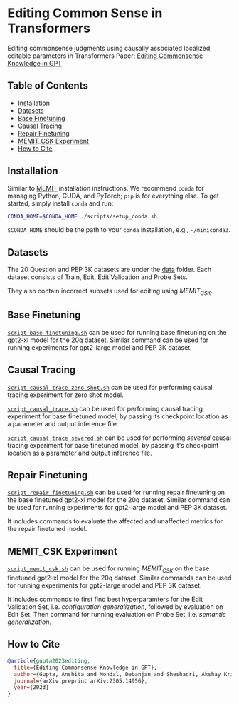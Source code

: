# Editing Common Sense in Transformers

Editing commonsense judgments using causally associated localized, editable parameters in Transformers
Paper: [Editing Commonsense Knowledge in GPT](https://arxiv.org/abs/2305.14956)

## Table of Contents

- [Installation](#installation)
- [Datasets](#datasets)
- [Base Finetuning](#base-finetuning)
- [Causal Tracing](#causal-tracing)
- [Repair Finetuning](#repair-finetuning)
- [MEMIT_CSK Experiment](#memit_csk-experiment)
- [How to Cite](#how-to-cite)

## Installation

Similar to [MEMIT](https://github.com/kmeng01/memit) installation instructions. 
We recommend `conda` for managing Python, CUDA, and PyTorch; `pip` is for everything else. To get started, simply install `conda` and run:
```bash
CONDA_HOME=$CONDA_HOME ./scripts/setup_conda.sh
```

`$CONDA_HOME` should be the path to your `conda` installation, e.g., `~/miniconda3`.

## Datasets
The 20 Question and PEP 3K datasets are under the [data](data) folder. Each dataset consists of Train, Edit, Edit Validation and Probe Sets. 

They also contain incorrect subsets used for editing using $MEMIT_{CSK}$.

## Base Finetuning

[`script_base_finetuning.sh`](base_finetune_experiments/script_base_finetuning.sh) can be used for running base finetuning on the gpt2-xl model for the 20q dataset. Similar command can be used for running experiments for gpt2-large model and PEP 3K dataset.

## Causal Tracing

[`script_causal_trace_zero_shot.sh`](causal_tracing_experiment/script_causal_trace_zero_shot.sh) can be used for performing causal tracing experiment for zero shot model.

[`script_causal_trace.sh`](causal_tracing_experiment/script_causal_trace.sh) can be used for performing causal tracing experiment for base finetuned model, by passing its checkpoint location as a parameter and output inference file.

[`script_causal_trace_severed.sh`](causal_tracing_experiment/script_causal_trace_severed.sh) can be used for performing *severed* causal tracing experiment for base finetuned model, by passing it's checkpoint location as a parameter and output inference file.

## Repair Finetuning

[`script_repair_finetuning.sh`](repair_finetune_experiments/script_repair_finetuning.sh) can be used for running repair finetuning on the base finetuned gpt2-xl model for the 20q dataset. Similar command can be used for running experiments for gpt2-large model and PEP 3K dataset. 

It includes commands to evaluate the affected and unaffected metrics for the repair finetuned model.

## MEMIT_CSK Experiment

[`script_memit_csk.sh`](script_memit_csk.sh) can be used for running $MEMIT_{CSK}$ on the base finetuned gpt2-xl model for the 20q dataset. Similar commands can be used for running experiments for gpt2-large model and PEP 3K dataset. 

It includes commands to first find best hyperparamters for the Edit Validation Set, i.e. *configuration generalization*, followed by evaluation on Edit Set.
Then command for running evaluation on Probe Set, i.e. *semantic generalization*.

## How to Cite

```bibtex
@article{gupta2023editing,
  title={Editing Commonsense Knowledge in GPT},
  author={Gupta, Anshita and Mondal, Debanjan and Sheshadri, Akshay Krishna and Zhao, Wenlong and Li, Xiang Lorraine and Wiegreffe, Sarah and Tandon, Niket},
  journal={arXiv preprint arXiv:2305.14956},
  year={2023}
}
```
